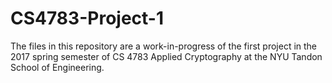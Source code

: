 # CS4783-Project-1
The files in this repository are a work-in-progress of the first project in the 2017 spring semester of CS 4783 Applied Cryptography at the NYU Tandon School of Engineering.
